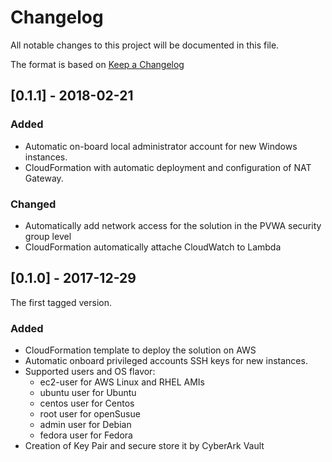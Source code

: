 # Changelog
All notable changes to this project will be documented in this file.

The format is based on [Keep a Changelog](http://keepachangelog.com/en/1.0.0/)

## [0.1.1] - 2018-02-21

### Added
- Automatic on-board local administrator account for new Windows instances.
- CloudFormation with automatic deployment and configuration of NAT Gateway.

### Changed
- Automatically add network access for the solution in the PVWA security group level 
- CloudFormation automatically attache CloudWatch to Lambda

## [0.1.0] - 2017-12-29
The first tagged version.
### Added
- CloudFormation template to deploy the solution on AWS
- Automatic onboard privileged accounts SSH keys for new instances.
- Supported users and OS flavor:
	- ec2-user for AWS Linux and RHEL AMIs
	- ubuntu user for Ubuntu
	- centos user for Centos
	- root user for openSusue
	- admin user for Debian
	- fedora user for Fedora
- Creation of Key Pair and secure store it by CyberArk Vault

[1.0]: https://github.com/cyberark/cyberark-aws-auto-onboarding
